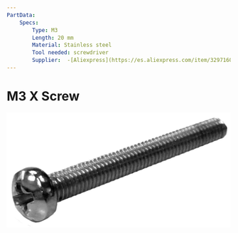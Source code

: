```yaml
---
PartData:
    Specs:
        Type: M3
        Length: 20 mm
        Material: Stainless steel
        Tool needed: screwdriver
        Supplier:  -[Aliexpress](https://es.aliexpress.com/item/32971605141.html)
---
```

# M3 X Screw

![](../../images/Tools-and-Parts/screw.jpg)
